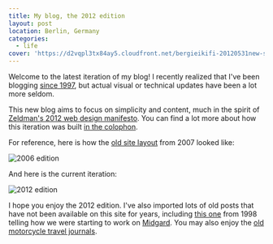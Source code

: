 ```yaml
---
title: My blog, the 2012 edition
layout: post
location: Berlin, Germany
categories:
  - life
cover: 'https://d2vqpl3tx84ay5.cloudfront.net/bergieikifi-20120531new-small.png'
---
```

Welcome to the latest iteration of my blog! I recently realized that I've been blogging [since 1997](http://bergie.iki.fi/blog/news-page-launch/), but actual visual or technical updates have been a lot more seldom.

This new blog aims to focus on simplicity and content, much in the spirit of [Zeldman's 2012 web design manifesto](http://www.zeldman.com/2012/05/18/web-design-manifesto-2012/). You can find a lot more about how this iteration was built [in the colophon](http://bergie.iki.fi/colophon/).

For reference, here is how the [old site layout](http://bergie.iki.fi/blog/welcome_to_my_new_blog/) from 2007 looked like:

![2006 edition](https://d2vqpl3tx84ay5.cloudfront.net/bergieikifi-20120531-small.png)

And here is the current iteration:

![2012 edition](https://d2vqpl3tx84ay5.cloudfront.net/bergieikifi-20120531new-small.png)

I hope you enjoy the 2012 edition. I've also imported lots of old posts that have not been available on this site for years, including [this one](http://bergie.iki.fi/blog/midgard-launch/) from 1998 telling how we were starting to work on [Midgard](http://bergie.iki.fi/blog/category/midgard/). You may also enjoy the [old motorcycle travel journals](http://bergie.iki.fi/blog/category/motorcycles/).
